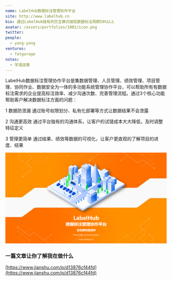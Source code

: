 ```yaml
---
name: LabelHub数据标注管理协作平台
site: http://www.labelhub.cn
bio: 通过LabelHub独有的交互模式缩短数据标注周期50%以上
avatar: /assets/portfolios/1002/icon.png
twitter: 
people:
  - yang-yang
ventures:
  - fatgarage
notes:
  - 学渣逆袭
---
```


LabelHub数据标注管理协作平台是集数据管理、人员管理、绩效管理、项目管理、协同作业、数据安全为一体的多功能系统管理协作平台，可以帮助所有有数据标注需求的企业提高标注效率、减少沟通次数、完善管理流程。通过3个核心功能帮助客户解决数据标注方面的问题：

1 数据防泄漏 通过账号权限划分、私有化部署等方式让数据结果不会泄露

2 沟通更高效 通过平台独有的沟通体系，让客户的试错成本大大降低，及时调整特征定义

3 管理更简单 通过结果、绩效等数据的可视化，让客户更直观的了解项目的进度、结果


![Gospel](/assets/portfolios/1002/info.png)



### 一篇文章让你了解我在做什么
[https://www.jianshu.com/p/d13876cf44fd](https://www.jianshu.com/p/d13876cf44fd)